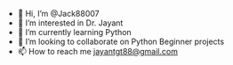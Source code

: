 - 👋 Hi, I’m @Jack88007
- 👀 I’m interested in Dr. Jayant
- 🌱 I’m currently learning Python
- 💞️ I’m looking to collaborate on Python Beginner projects
- 📫 How to reach me jayantgt88@gmail.com

<!---
Jack88007/Jack88007 is a ✨ special ✨ repository because its `README.md` (this file) appears on your GitHub profile.
You can click the Preview link to take a look at your changes.
--->
